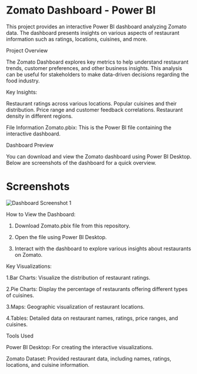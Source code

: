# Zomato Dashboard - Power BI

This project provides an interactive Power BI dashboard analyzing Zomato data. The dashboard presents insights on various aspects of restaurant information such as ratings, locations, cuisines, and more.

Project Overview

The Zomato Dashboard explores key metrics to help understand restaurant trends, customer preferences, and other business insights. This analysis can be useful for stakeholders to make data-driven decisions regarding the food industry.

Key Insights:

Restaurant ratings across various locations.
Popular cuisines and their distribution.
Price range and customer feedback correlations.
Restaurant density in different regions.

File Information
Zomato.pbix: This is the Power BI file containing the interactive dashboard.

Dashboard Preview

You can download and view the Zomato dashboard using Power BI Desktop. Below are screenshots of the dashboard for a quick overview.

# Screenshots
![Dashboard Screenshot 1](C:\Users\Lenovo\OneDrive\Pictures\Screenshots\zomato_dashboard.png)


How to View the Dashboard:

1) Download Zomato.pbix file from this repository.
   
2) Open the file using Power BI Desktop.
   
3) Interact with the dashboard to explore various insights about restaurants on Zomato.

Key Visualizations:

1.Bar Charts: Visualize the distribution of restaurant ratings.

2.Pie Charts: Display the percentage of restaurants offering different types of cuisines.

3.Maps: Geographic visualization of restaurant locations.

4.Tables: Detailed data on restaurant names, ratings, price ranges, and cuisines.

Tools Used

Power BI Desktop: For creating the interactive visualizations.

Zomato Dataset: Provided restaurant data, including names, ratings, locations, and cuisine information.

